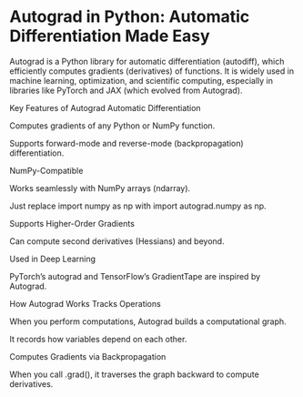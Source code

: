 # Autograd in Python: Automatic Differentiation Made Easy

Autograd is a Python library for automatic differentiation (autodiff), which efficiently computes gradients (derivatives) of functions. It is widely used in machine learning, optimization, and scientific computing, especially in libraries like PyTorch and JAX (which evolved from Autograd).

Key Features of Autograd
Automatic Differentiation

Computes gradients of any Python or NumPy function.

Supports forward-mode and reverse-mode (backpropagation) differentiation.

NumPy-Compatible

Works seamlessly with NumPy arrays (ndarray).

Just replace import numpy as np with import autograd.numpy as np.

Supports Higher-Order Gradients

Can compute second derivatives (Hessians) and beyond.

Used in Deep Learning

PyTorch’s autograd and TensorFlow’s GradientTape are inspired by Autograd.

How Autograd Works
Tracks Operations

When you perform computations, Autograd builds a computational graph.

It records how variables depend on each other.

Computes Gradients via Backpropagation

When you call .grad(), it traverses the graph backward to compute derivatives.
